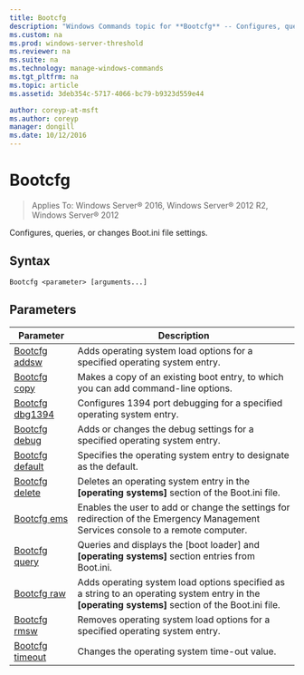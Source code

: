 ```yaml
---
title: Bootcfg
description: "Windows Commands topic for **Bootcfg** -- Configures, queries, or changes Boot.ini file settings."
ms.custom: na
ms.prod: windows-server-threshold
ms.reviewer: na
ms.suite: na
ms.technology: manage-windows-commands
ms.tgt_pltfrm: na
ms.topic: article
ms.assetid: 3deb354c-5717-4066-bc79-b9323d559e44

author: coreyp-at-msft
ms.author: coreyp
manager: dongill
ms.date: 10/12/2016
---
```


# Bootcfg

>Applies To: Windows Server&reg; 2016, Windows Server&reg; 2012 R2, Windows Server&reg; 2012

Configures, queries, or changes Boot.ini file settings.  
## Syntax  
```  
Bootcfg <parameter> [arguments...]  
```  
## Parameters  
|Parameter|Description|  
|-------------|---------------|  
|[Bootcfg addsw](Bootcfg-addsw.md)|Adds operating system load options for a specified operating system entry.|  
|[Bootcfg copy](Bootcfg-copy.md)|Makes a copy of an existing boot entry, to which you can add command-line options.|  
|[Bootcfg dbg1394](Bootcfg-dbg1394.md)|Configures 1394 port debugging for a specified operating system entry.|  
|[Bootcfg debug](Bootcfg-debug.md)|Adds or changes the debug settings for a specified operating system entry.|  
|[Bootcfg default](Bootcfg-default.md)|Specifies the operating system entry to designate as the default.|  
|[Bootcfg delete](Bootcfg-delete.md)|Deletes an operating system entry in the **[operating systems]** section of the Boot.ini file.|  
|[Bootcfg ems](Bootcfg-ems.md)|Enables the user to add or change the settings for redirection of the Emergency Management Services console to a remote computer.|  
|[Bootcfg query](Bootcfg-query.md)|Queries and displays the [boot loader] and **[operating systems]** section entries from Boot.ini.|  
|[Bootcfg raw](Bootcfg-raw.md)|Adds operating system load options specified as a string to an operating system entry in the **[operating systems]** section of the Boot.ini file.|  
|[Bootcfg rmsw](Bootcfg-rmsw.md)|Removes operating system load options for a specified operating system entry.|  
|[Bootcfg timeout](Bootcfg-timeout.md)|Changes the operating system time-out value.|  
